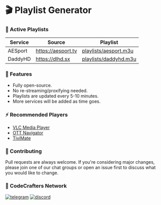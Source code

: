 # 🎬 Playlist Generator

### 🔗 Active Playlists

| Service | Source             | Playlist                                                                                                                |
| ------- | ------------------ | ----------------------------------------------------------------------------------------------------------------------- |
| AESport | https://aesport.tv | [playlists/aesport.m3u](https://raw.githubusercontent.com/YoCodeCrafters/playlist-generator/main/playlists/aesport.m3u) |
| DaddyHD | https://dlhd.sx    | [playlists/daddyhd.m3u](https://raw.githubusercontent.com/YoCodeCrafters/playlist-generator/main/playlists/daddyhd.m3u) |

### 🎁 Features

- Fully open-source.
- No re-streaming/proxifying needed.
- Playlists are updated every 5-10 minutes.
- More services will be added as time goes.

### ⚡ Recommended Players

- [VLC Media Player](https://www.videolan.org/vlc/)
- [OTT Navigator](https://www.apkmirror.com/apk/sia-scillarium-studio/ott-navigator-iptv/)
- [TiviMate](https://play.google.com/store/apps/details?id=ar.tvplayer.tv&hl=en&gl=US)

### 💙 Contributing

Pull requests are always welcome. If you're considering major changes, please join one of our chat groups or open an issue first to discuss what you would like to change.

### 🌌 CodeCrafters Network

[![telegram](https://img.shields.io/badge/Telegram-2CA5E0?style=for-the-badge&logo=telegram&logoColor=white)](https://t.me/realcodecrafters)
[![discord](https://img.shields.io/badge/Discord-7289DA?style=for-the-badge&logo=discord&logoColor=white)](https://discord.gg/codecrafters)

